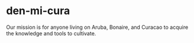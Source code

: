 # den-mi-cura
Our mission is for anyone living on Aruba, Bonaire, and Curacao to acquire the knowledge and tools to cultivate.
